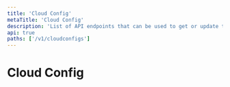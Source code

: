 ```yaml
---
title: 'Cloud Config'
metaTitle: 'Cloud Config'
description: 'List of API endpoints that can be used to get or update the cloud configuration of a cluster'
api: true
paths: ['/v1/cloudconfigs']
---
```


# Cloud Config
